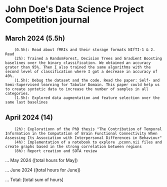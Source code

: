 # John Doe's Data Science Project Competition journal
## March 2024 (5.5h)

        (0.5h): Read about fMRIs and their storage formats NIfTI-1 & 2. Read
        (2h): Trained a RandomForest, Decision Trees and Gradient Boosting baselines over the binary classification. We obtained an accuracy grater than 95%. Then I also trained the same algorithms with the second level of classification where I got a decrease in accuracy of 40%.
        (1.5h): Debug the dataset and the code. Read the paper: Self- and Semi-Supervised learning for Tabular Domain. This paper could help us to create syntetic data to increase the number of samples in all categories.
        (1.5h): Explored data augmentation and feature selection over the same last baselines

## April 2024 (14)
        (2h): Explorationn of the PhD thesis "The Contribution of Temporal Information in the Computation of Brain Functional Connectivity When Assessing Its Association with Interpersonal Differences in Behaviour"
        (4h): Implementation of a notebook to explore .pconn.nii files and create graphs based in the strong correlation between regions
        (8h): Report creation and SOTA review
...
May 2024 ([total hours for May])

...
June 2024 ([total hours for June])

...
Total: [total sum of hours]

